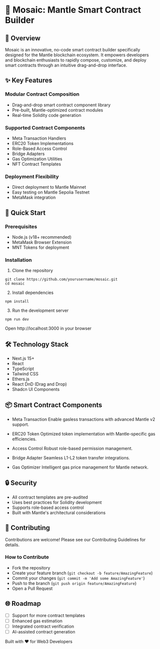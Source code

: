 # 🧱 Mosaic: Mantle Smart Contract Builder

## 🌟 Overview

Mosaic is an innovative, no-code smart contract builder specifically designed for the Mantle blockchain ecosystem. It empowers developers and blockchain enthusiasts to rapidly compose, customize, and deploy smart contracts through an intuitive drag-and-drop interface.

## ✨ Key Features

### Modular Contract Composition
- Drag-and-drop smart contract component library
- Pre-built, Mantle-optimized contract modules
- Real-time Solidity code generation

### Supported Contract Components

- Meta Transaction Handlers
- ERC20 Token Implementations
- Role-Based Access Control
- Bridge Adapters
- Gas Optimization Utilities
- NFT Contract Templates

### Deployment Flexibility
- Direct deployment to Mantle Mainnet
- Easy testing on Mantle Sepolia Testnet
- MetaMask integration

## 🚀 Quick Start

### Prerequisites
- Node.js (v18+ recommended)
- MetaMask Browser Extension
- MNT Tokens for deployment

### Installation

1. Clone the repository

```
git clone https://github.com/yourusername/mosaic.git
cd mosaic
```

2. Install dependencies

```
npm install
```

3. Run the development server

```
npm run dev
```

Open http://localhost:3000 in your browser

## 🛠 Technology Stack

- Next.js 15+
- React
- TypeScript
- Tailwind CSS
- Ethers.js
- React DnD (Drag and Drop)
- Shadcn UI Components

## 📦 Smart Contract Components

- Meta Transaction
    Enable gasless transactions with advanced Mantle v2 support.

- ERC20 Token
    Optimized token implementation with Mantle-specific gas efficiencies.

- Access Control
    Robust role-based permission management.

- Bridge Adapter
    Seamless L1-L2 token transfer integrations.

- Gas Optimizer
    Intelligent gas price management for Mantle network.

## 🔒 Security

- All contract templates are pre-audited
- Uses best practices for Solidity development
- Supports role-based access control
- Built with Mantle's architectural considerations

## 🤝 Contributing
Contributions are welcome! Please see our Contributing Guidelines for details.

### How to Contribute

- Fork the repository
- Create your feature branch (`git checkout -b feature/AmazingFeature`)
- Commit your changes (`git commit -m 'Add some AmazingFeature'`)
- Push to the branch (`git push origin feature/AmazingFeature`)
- Open a Pull Request

## 🌐 Roadmap

- [ ] Support for more contract templates
- [ ] Enhanced gas estimation
- [ ] Integrated contract verification
- [ ] AI-assisted contract generation

Built with ❤️ for Web3 Developers
